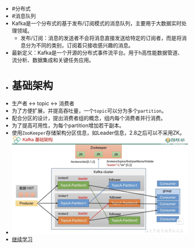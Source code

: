 - #分布式
- #消息队列
- Kafka是一个分布式的基于发布/订阅模式的消息队列，主要用于大数据实时处理领域。
	- 发布/订阅：消息的发送者不会将消息直接发送给特定的订阅者，而是将消息分为不同的类别，订阅着只接收感兴趣的消息。
- 最新定义：Kafka是一个开源的分布式事件流平台。用于h高性能数据管道、流分析、数据集成和关键任务应用。
- # 基础架构
- 生产者 <-> topic <-> 消费者
- 为了方便扩展，并提高吞吐量，一个`topic`可以分为多个`partition`。
- 配合分区的设计，提出消费者组的概念，组内每个消费者并行消费。
- 为了提高可用性，为每个partition增加若干副本。
- 使用`ZooKeeper`存储架构分区信息，如Leader信息，2.8之后可以不采用ZK。
- ![image.png](../assets/image_1690428396078_0.png)
- [继续学习](https://www.bilibili.com/video/BV1vr4y1677k?p=10)